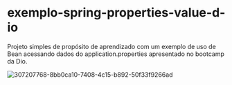 # exemplo-spring-properties-value-d-io
Projeto simples de propósito de aprendizado com um exemplo de uso de Bean acessando dados do application.properties apresentado no bootcamp da Dio.


![307207768-8bb0ca10-7408-4c15-b892-50f33f9266ad](https://github.com/fabioaacarneiro/exemplo-spring-properties-value-d-io/assets/20860418/4dc12b19-4b11-4a56-8980-4fbd3ccc04b2)
